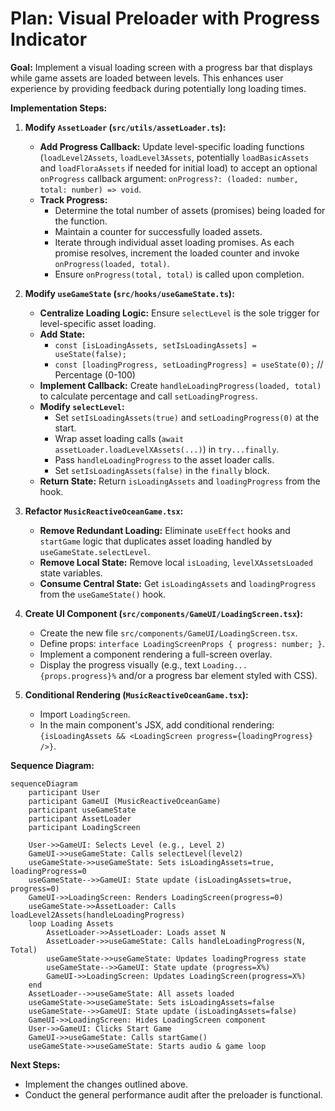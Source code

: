 # Plan: Visual Preloader with Progress Indicator

**Goal:** Implement a visual loading screen with a progress bar that displays while game assets are loaded between levels. This enhances user experience by providing feedback during potentially long loading times.

**Implementation Steps:**

1.  **Modify `AssetLoader` (`src/utils/assetLoader.ts`):**
    *   **Add Progress Callback:** Update level-specific loading functions (`loadLevel2Assets`, `loadLevel3Assets`, potentially `loadBasicAssets` and `loadFloraAssets` if needed for initial load) to accept an optional `onProgress` callback argument: `onProgress?: (loaded: number, total: number) => void`.
    *   **Track Progress:**
        *   Determine the total number of assets (promises) being loaded for the function.
        *   Maintain a counter for successfully loaded assets.
        *   Iterate through individual asset loading promises. As each promise resolves, increment the loaded counter and invoke `onProgress(loaded, total)`.
        *   Ensure `onProgress(total, total)` is called upon completion.

2.  **Modify `useGameState` (`src/hooks/useGameState.ts`):**
    *   **Centralize Loading Logic:** Ensure `selectLevel` is the sole trigger for level-specific asset loading.
    *   **Add State:**
        *   `const [isLoadingAssets, setIsLoadingAssets] = useState(false);`
        *   `const [loadingProgress, setLoadingProgress] = useState(0);` // Percentage (0-100)
    *   **Implement Callback:** Create `handleLoadingProgress(loaded, total)` to calculate percentage and call `setLoadingProgress`.
    *   **Modify `selectLevel`:**
        *   Set `setIsLoadingAssets(true)` and `setLoadingProgress(0)` at the start.
        *   Wrap asset loading calls (`await assetLoader.loadLevelXAssets(...)`) in `try...finally`.
        *   Pass `handleLoadingProgress` to the asset loader calls.
        *   Set `setIsLoadingAssets(false)` in the `finally` block.
    *   **Return State:** Return `isLoadingAssets` and `loadingProgress` from the hook.

3.  **Refactor `MusicReactiveOceanGame.tsx`:**
    *   **Remove Redundant Loading:** Eliminate `useEffect` hooks and `startGame` logic that duplicates asset loading handled by `useGameState.selectLevel`.
    *   **Remove Local State:** Remove local `isLoading`, `levelXAssetsLoaded` state variables.
    *   **Consume Central State:** Get `isLoadingAssets` and `loadingProgress` from the `useGameState()` hook.

4.  **Create UI Component (`src/components/GameUI/LoadingScreen.tsx`):**
    *   Create the new file `src/components/GameUI/LoadingScreen.tsx`.
    *   Define props: `interface LoadingScreenProps { progress: number; }`.
    *   Implement a component rendering a full-screen overlay.
    *   Display the progress visually (e.g., text `Loading... {props.progress}%` and/or a progress bar element styled with CSS).

5.  **Conditional Rendering (`MusicReactiveOceanGame.tsx`):**
    *   Import `LoadingScreen`.
    *   In the main component's JSX, add conditional rendering: `{isLoadingAssets && <LoadingScreen progress={loadingProgress} />}`.

**Sequence Diagram:**

```mermaid
sequenceDiagram
    participant User
    participant GameUI (MusicReactiveOceanGame)
    participant useGameState
    participant AssetLoader
    participant LoadingScreen

    User->>GameUI: Selects Level (e.g., Level 2)
    GameUI->>useGameState: Calls selectLevel(level2)
    useGameState->>useGameState: Sets isLoadingAssets=true, loadingProgress=0
    useGameState-->>GameUI: State update (isLoadingAssets=true, progress=0)
    GameUI->>LoadingScreen: Renders LoadingScreen(progress=0)
    useGameState->>AssetLoader: Calls loadLevel2Assets(handleLoadingProgress)
    loop Loading Assets
        AssetLoader->>AssetLoader: Loads asset N
        AssetLoader->>useGameState: Calls handleLoadingProgress(N, Total)
        useGameState->>useGameState: Updates loadingProgress state
        useGameState-->>GameUI: State update (progress=X%)
        GameUI->>LoadingScreen: Updates LoadingScreen(progress=X%)
    end
    AssetLoader-->>useGameState: All assets loaded
    useGameState->>useGameState: Sets isLoadingAssets=false
    useGameState-->>GameUI: State update (isLoadingAssets=false)
    GameUI->>LoadingScreen: Hides LoadingScreen component
    User->>GameUI: Clicks Start Game
    GameUI->>useGameState: Calls startGame()
    useGameState->>useGameState: Starts audio & game loop
```

**Next Steps:**

*   Implement the changes outlined above.
*   Conduct the general performance audit after the preloader is functional.